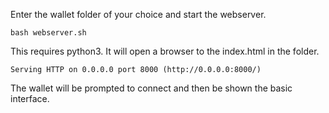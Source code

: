 Enter the wallet folder of your choice and start the webserver.

```
bash webserver.sh
```

This requires python3. It will open a browser to the index.html in the folder.

```
Serving HTTP on 0.0.0.0 port 8000 (http://0.0.0.0:8000/)
```

The wallet will be prompted to connect and then be shown the basic interface.